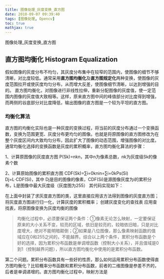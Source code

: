 ```yaml
---
title: 图像处理_灰度变换_直方图
date: 2018-09-07 09:39:40
tags: [图像处理, Opencv]
toc: true
mathjax: true
---
```



图像处理_灰度变换_直方图

<!--more-->

## 直方图均衡化 Histogram Equalization
假如图像的灰度分布不均匀，其灰度分布集中在较窄的范围内，使图像的细节不够清晰，对比度较低。通常采用**直方图均衡化**及**直方图规定化**两种变换，使图像的灰度范围拉开或使灰度均匀分布，从而增大反差，使图像细节清晰，以达到增强的目的。
直方图均衡化，对图像进行非线性拉伸，重新分配图像的灰度值，使一定范围内图像的灰度值大致相等。这样，原来直方图中间的峰值部分对比度得到增强，而两侧的谷底部分对比度降低，输出图像的直方图是一个较为平坦的直方图。

### 均衡化算法
直方图的均衡化实际也是一种灰度的变换过程，将当前的灰度分布通过一个变换函数，变换为范围更宽、灰度分布更均匀的图像。也就是将原图像的直方图修改为在整个灰度区间内大致均匀分布，因此扩大了图像的动态范围，增强图像的对比度。通常均衡化选择的变换函数是灰度的累积概率，直方图均衡化算法的步骤：

1、计算原图像的灰度直方图 P(Sk)=nkn，其中n为像素总数，nk为灰度级Sk的像素个数

2、计算原始图像的累积直方图 CDF(Sk)=∑i=0knin=∑i=0kPs(Si)
Dj=L⋅CDF(Si)，其中 Dj是目的图像的像素，CDF(Si)是源图像灰度为i的累积分布，L是图像中最大灰度级（灰度图为255）
其代码实现如下：

在上面中封装了求灰度直方图的类，这里直接应用该方法得到图像的灰度直方图；
将灰度直方图进行归一化，计算灰度的累积概率；
创建灰度变化的查找表
应用查找表，将原图像变换为灰度均衡的图像


>均衡化过程中，必须要保证两个条件：①像素无论怎么映射，一定要保证原来的大小关系不变，较亮的区域，依旧是较亮的，较暗依旧暗，只是对比度增大，绝对不能明暗颠倒；②如果是八位图像，那么像素映射函数的值域应在0和255之间的，不能越界。综合以上两个条件，累积分布函数是个好的选择，因为累积分布函数是单调增函数（控制大小关系），并且值域是0到1（控制越界问题），所以直方图均衡化中使用的是累积分布函数。

第二个问题。累积分布函数具有一些好的性质，那么如何运用累积分布函数使得直方图均衡化？比较概率分布函数和累积分布函数，前者的二维图像是参差不齐的，后者是单调递增的。直方图均衡化过程中，映射方法是